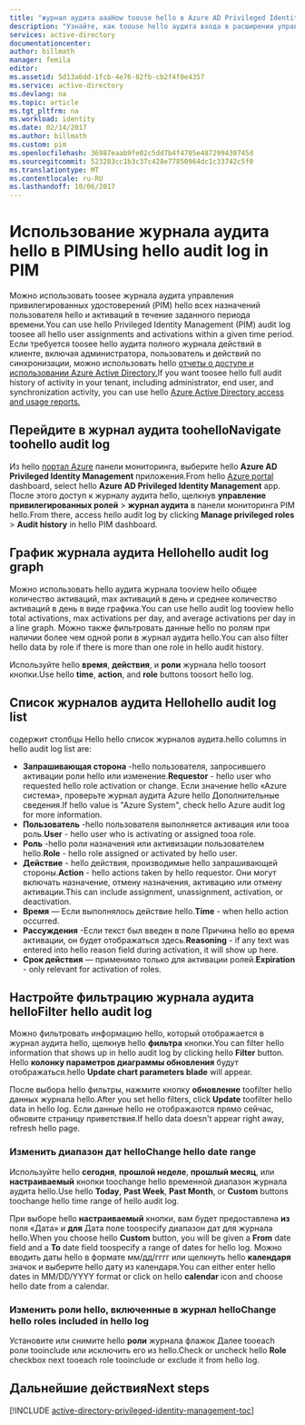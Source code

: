 ```yaml
---
title: "журнал аудита aaaHow toouse hello в Azure AD Privileged Identity Management | Документы Microsoft"
description: "Узнайте, как toouse hello аудита входа в расширении управления привилегированными пользователями Azure hello."
services: active-directory
documentationcenter: 
author: billmath
manager: femila
editor: 
ms.assetid: 5d13a6dd-1fcb-4e76-82fb-cb2f4f0e4357
ms.service: active-directory
ms.devlang: na
ms.topic: article
ms.tgt_pltfrm: na
ms.workload: identity
ms.date: 02/14/2017
ms.author: billmath
ms.custom: pim
ms.openlocfilehash: 36987eaab9fe02c5dd7b4f4705e487299430745d
ms.sourcegitcommit: 523283cc1b3c37c428e77850964dc1c33742c5f0
ms.translationtype: MT
ms.contentlocale: ru-RU
ms.lasthandoff: 10/06/2017
---
```

# <a name="using-hello-audit-log-in-pim"></a><span data-ttu-id="cc6fa-103">Использование журнала аудита hello в PIM</span><span class="sxs-lookup"><span data-stu-id="cc6fa-103">Using hello audit log in PIM</span></span>
<span data-ttu-id="cc6fa-104">Можно использовать toosee журнала аудита управления привилегированных удостоверений (PIM) hello всех назначений пользователя hello и активаций в течение заданного периода времени.</span><span class="sxs-lookup"><span data-stu-id="cc6fa-104">You can use hello Privileged Identity Management (PIM) audit log toosee all hello user assignments and activations within a given time period.</span></span> <span data-ttu-id="cc6fa-105">Если требуется toosee hello аудита полного журнала действий в клиенте, включая администратора, пользователь и действий по синхронизации, можно использовать hello [отчеты о доступе и использовании Azure Active Directory.](active-directory-view-access-usage-reports.md)</span><span class="sxs-lookup"><span data-stu-id="cc6fa-105">If you want toosee hello full audit history of activity in your tenant, including administrator, end user, and synchronization activity, you can use hello [Azure Active Directory access and usage reports.](active-directory-view-access-usage-reports.md)</span></span>

## <a name="navigate-toohello-audit-log"></a><span data-ttu-id="cc6fa-106">Перейдите в журнал аудита toohello</span><span class="sxs-lookup"><span data-stu-id="cc6fa-106">Navigate toohello audit log</span></span>
<span data-ttu-id="cc6fa-107">Из hello [портал Azure](https://portal.azure.com) панели мониторинга, выберите hello **Azure AD Privileged Identity Management** приложения.</span><span class="sxs-lookup"><span data-stu-id="cc6fa-107">From hello [Azure portal](https://portal.azure.com) dashboard, select hello **Azure AD Privileged Identity Management** app.</span></span> <span data-ttu-id="cc6fa-108">После этого доступ к журналу аудита hello, щелкнув **управление привилегированных ролей** > **журнал аудита** в панели мониторинга PIM hello.</span><span class="sxs-lookup"><span data-stu-id="cc6fa-108">From there, access hello audit log by clicking **Manage privileged roles** > **Audit history** in hello PIM dashboard.</span></span>

## <a name="hello-audit-log-graph"></a><span data-ttu-id="cc6fa-109">График журнала аудита Hello</span><span class="sxs-lookup"><span data-stu-id="cc6fa-109">hello audit log graph</span></span>
<span data-ttu-id="cc6fa-110">Можно использовать hello аудита журнала tooview hello общее количество активаций, max активаций в день и среднее количество активаций в день в виде графика.</span><span class="sxs-lookup"><span data-stu-id="cc6fa-110">You can use hello audit log tooview hello total activations, max activations per day, and average activations per day in a line graph.</span></span>  <span data-ttu-id="cc6fa-111">Можно также фильтровать данные hello по ролям при наличии более чем одной роли в журнал аудита hello.</span><span class="sxs-lookup"><span data-stu-id="cc6fa-111">You can also filter hello data by role if there is more than one role in hello audit history.</span></span>

<span data-ttu-id="cc6fa-112">Используйте hello **время**, **действия**, и **роли** журнала hello toosort кнопки.</span><span class="sxs-lookup"><span data-stu-id="cc6fa-112">Use hello **time**, **action**, and **role** buttons toosort hello log.</span></span>

## <a name="hello-audit-log-list"></a><span data-ttu-id="cc6fa-113">Список журналов аудита Hello</span><span class="sxs-lookup"><span data-stu-id="cc6fa-113">hello audit log list</span></span>
<span data-ttu-id="cc6fa-114">содержит столбцы Hello hello список журналов аудита.</span><span class="sxs-lookup"><span data-stu-id="cc6fa-114">hello columns in hello audit log list are:</span></span>

* <span data-ttu-id="cc6fa-115">**Запрашивающая сторона** -hello пользователя, запросившего активации роли hello или изменение.</span><span class="sxs-lookup"><span data-stu-id="cc6fa-115">**Requestor** - hello user who requested hello role activation or change.</span></span>  <span data-ttu-id="cc6fa-116">Если значение hello «Azure система», проверьте журнал аудита Azure hello Дополнительные сведения.</span><span class="sxs-lookup"><span data-stu-id="cc6fa-116">If hello value is "Azure System", check hello Azure audit log for more information.</span></span>
* <span data-ttu-id="cc6fa-117">**Пользователь** -hello пользователя выполняется активация или tooa роль.</span><span class="sxs-lookup"><span data-stu-id="cc6fa-117">**User** - hello user who is activating or assigned tooa role.</span></span>
* <span data-ttu-id="cc6fa-118">**Роль** -hello роли назначения или активизации пользователем hello.</span><span class="sxs-lookup"><span data-stu-id="cc6fa-118">**Role** - hello role assigned or activated by hello user.</span></span>
* <span data-ttu-id="cc6fa-119">**Действие** - hello действия, производимые hello запрашивающей стороны.</span><span class="sxs-lookup"><span data-stu-id="cc6fa-119">**Action** - hello actions taken by hello requestor.</span></span> <span data-ttu-id="cc6fa-120">Они могут включать назначение, отмену назначения, активацию или отмену активации.</span><span class="sxs-lookup"><span data-stu-id="cc6fa-120">This can include assignment, unassignment, activation, or deactivation.</span></span>
* <span data-ttu-id="cc6fa-121">**Время** — Если выполнялось действие hello.</span><span class="sxs-lookup"><span data-stu-id="cc6fa-121">**Time** - when hello action occurred.</span></span>
* <span data-ttu-id="cc6fa-122">**Рассуждения** -Если текст был введен в поле Причина hello во время активации, он будет отображаться здесь.</span><span class="sxs-lookup"><span data-stu-id="cc6fa-122">**Reasoning** - if any text was entered into hello reason field during activation, it will show up here.</span></span>
* <span data-ttu-id="cc6fa-123">**Срок действия** — применимо только для активации ролей.</span><span class="sxs-lookup"><span data-stu-id="cc6fa-123">**Expiration** - only relevant for activation of roles.</span></span>

## <a name="filter-hello-audit-log"></a><span data-ttu-id="cc6fa-124">Настройте фильтрацию журнала аудита hello</span><span class="sxs-lookup"><span data-stu-id="cc6fa-124">Filter hello audit log</span></span>
<span data-ttu-id="cc6fa-125">Можно фильтровать информацию hello, который отображается в журнал аудита hello, щелкнув hello **фильтра** кнопки.</span><span class="sxs-lookup"><span data-stu-id="cc6fa-125">You can filter hello information that shows up in hello audit log by clicking hello **Filter** button.</span></span>  <span data-ttu-id="cc6fa-126">Hello **колонку параметров диаграммы обновления** будут отображаться.</span><span class="sxs-lookup"><span data-stu-id="cc6fa-126">hello **Update chart parameters blade** will appear.</span></span>

<span data-ttu-id="cc6fa-127">После выбора hello фильтры, нажмите кнопку **обновление** toofilter hello данных журнала hello.</span><span class="sxs-lookup"><span data-stu-id="cc6fa-127">After you set hello filters, click **Update** toofilter hello data in hello log.</span></span>  <span data-ttu-id="cc6fa-128">Если данные hello не отображаются прямо сейчас, обновите страницу приветствия.</span><span class="sxs-lookup"><span data-stu-id="cc6fa-128">If hello data doesn't appear right away, refresh hello page.</span></span>

### <a name="change-hello-date-range"></a><span data-ttu-id="cc6fa-129">Изменить диапазон дат hello</span><span class="sxs-lookup"><span data-stu-id="cc6fa-129">Change hello date range</span></span>
<span data-ttu-id="cc6fa-130">Используйте hello **сегодня**, **прошлой неделе**, **прошлый месяц**, или **настраиваемый** кнопки toochange hello временной диапазон журнала аудита hello.</span><span class="sxs-lookup"><span data-stu-id="cc6fa-130">Use hello **Today**, **Past Week**, **Past Month**, or **Custom** buttons toochange hello time range of hello audit log.</span></span>

<span data-ttu-id="cc6fa-131">При выборе hello **настраиваемый** кнопки, вам будет предоставлена **из** поля «Дата» и **для** Дата поле toospecify диапазон дат для журнала hello.</span><span class="sxs-lookup"><span data-stu-id="cc6fa-131">When you choose hello **Custom** button, you will be given a **From** date field and a **To** date field toospecify a range of dates for hello log.</span></span>  <span data-ttu-id="cc6fa-132">Можно вводить даты hello в формате мм/дд/гггг или щелкнуть hello **календаря** значок и выберите hello дату из календаря.</span><span class="sxs-lookup"><span data-stu-id="cc6fa-132">You can either enter hello dates in MM/DD/YYYY format or click on hello **calendar** icon and choose hello date from a calendar.</span></span>

### <a name="change-hello-roles-included-in-hello-log"></a><span data-ttu-id="cc6fa-133">Изменить роли hello, включенные в журнал hello</span><span class="sxs-lookup"><span data-stu-id="cc6fa-133">Change hello roles included in hello log</span></span>
<span data-ttu-id="cc6fa-134">Установите или снимите hello **роли** журнала флажок Далее tooeach роли tooinclude или исключить его из hello.</span><span class="sxs-lookup"><span data-stu-id="cc6fa-134">Check or uncheck hello **Role** checkbox next tooeach role tooinclude or exclude it from hello log.</span></span>

<!--Every topic should have next steps and links toohello next logical set of content tookeep hello customer engaged-->
## <a name="next-steps"></a><span data-ttu-id="cc6fa-135">Дальнейшие действия</span><span class="sxs-lookup"><span data-stu-id="cc6fa-135">Next steps</span></span>
[!INCLUDE [active-directory-privileged-identity-management-toc](../../includes/active-directory-privileged-identity-management-toc.md)]

